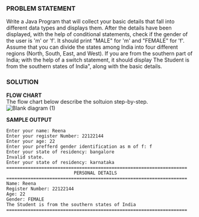 ### PROBLEM STATEMENT  
Write a Java Program that will collect your basic details that fall into different data types and displays them.
After the details have been displayed, with the help of conditional statements, check if the gender of the user is 'm' or 'f'. It should print "MALE" for 'm' and "FEMALE" for 'f'.
Assume that you can divide the states among India into four different regions (North, South, East, and West). If you are from the southern part of India; with the help of a switch statement, it should display The Student is from the southern states of India", along with the basic details.

### SOLUTION

**FLOW CHART**  
The flow chart below describe the soltuion step-by-step.
![Blank diagram (1)](https://github.com/Reena9999/22122144_MDS273L_JAVA/assets/118504536/071e38ae-a7e1-494b-8fc5-96da04818421)

**SAMPLE OUTPUT**    
```
Enter your name: Reena
Enter your register Number: 22122144
Enter your age: 22
Enter your prefferd gender identification as m of f: f
Enter your state of residency: bangalore
Invalid state.
Enter your state of residency: karnataka
===================================================================
                         PERSONAL DETAILS
===================================================================
Name: Reena
Register Number: 22122144
Age: 22
Gender: FEMALE
The Student is from the southern states of India
===================================================================
```
